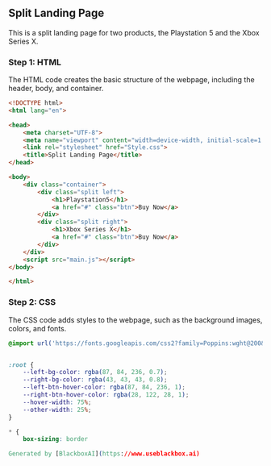  ## Split Landing Page

This is a split landing page for two products, the Playstation 5 and the Xbox Series X. 

### Step 1: HTML
The HTML code creates the basic structure of the webpage, including the header, body, and container. 
```html
<!DOCTYPE html>
<html lang="en">

<head>
    <meta charset="UTF-8">
    <meta name="viewport" content="width=device-width, initial-scale=1.0">
    <link rel="stylesheet" href="Style.css">
    <title>Split Landing Page</title>
</head>

<body>
    <div class="container">
        <div class="split left">
            <h1>Playstation5</h1>
            <a href="#" class="btn">Buy Now</a>
        </div>
        <div class="split right">
            <h1>Xbox Series X</h1>
            <a href="#" class="btn">Buy Now</a>
        </div>
    </div>
    <script src="main.js"></script>
</body>

</html>
```

### Step 2: CSS
The CSS code adds styles to the webpage, such as the background images, colors, and fonts. 
```css
@import url('https://fonts.googleapis.com/css2?family=Poppins:wght@200&family=Roboto+Mono:wght@400;500;600;700&family=Roboto:ital,wght@0,700;1,400&family=Trocchi&display=swap');


:root {
    --left-bg-color: rgba(87, 84, 236, 0.7);
    --right-bg-color: rgba(43, 43, 43, 0.8);
    --left-btn-hover-color: rgba(87, 84, 236, 1);
    --right-btn-hover-color: rgba(28, 122, 28, 1);
    --hover-width: 75%;
    --other-width: 25%;
}

* {
    box-sizing: border

Generated by [BlackboxAI](https://www.useblackbox.ai)